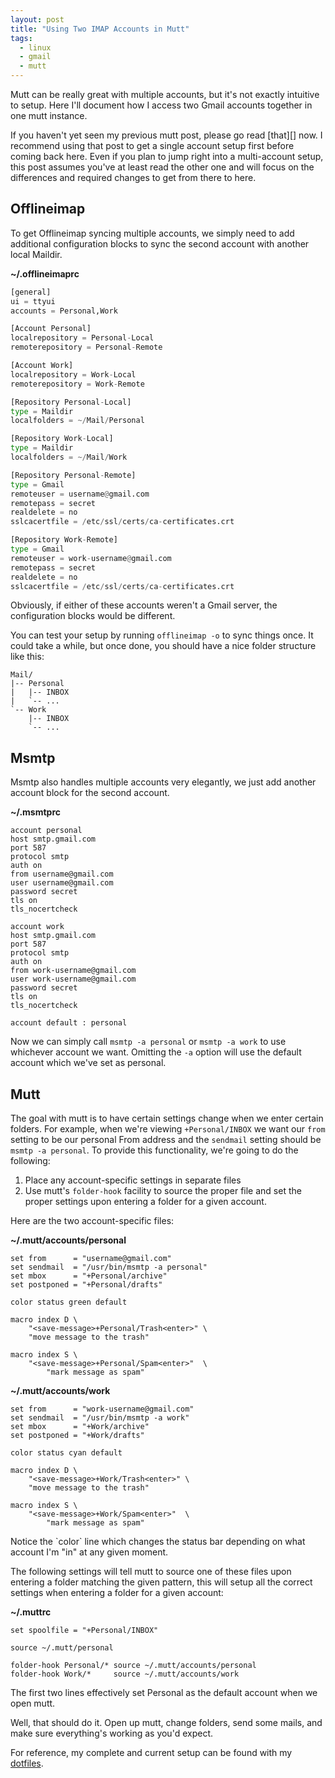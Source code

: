 ```yaml
---
layout: post
title: "Using Two IMAP Accounts in Mutt"
tags:
  - linux
  - gmail
  - mutt
---
```


Mutt can be really great with multiple accounts, but it's not exactly
intuitive to setup. Here I'll document how I access two Gmail accounts 
together in one mutt instance.

<div class="well">
If you haven't yet seen my previous mutt post, please go read [that][] 
now. I recommend using that post to get a single account setup first 
before coming back here. Even if you plan to jump right into a 
multi-account setup, this post assumes you've at least read the other 
one and will focus on the differences and required changes to get from 
there to here.
</div>

[that]: http://pbrisbin.com/posts/mutt_gmail_offlineimap

## Offlineimap

To get Offlineimap syncing multiple accounts, we simply need to add 
additional configuration blocks to sync the second account with another 
local Maildir.

**~/.offlineimaprc**

```python
[general]
ui = ttyui
accounts = Personal,Work

[Account Personal]
localrepository = Personal-Local
remoterepository = Personal-Remote

[Account Work]
localrepository = Work-Local
remoterepository = Work-Remote

[Repository Personal-Local]
type = Maildir
localfolders = ~/Mail/Personal

[Repository Work-Local]
type = Maildir
localfolders = ~/Mail/Work

[Repository Personal-Remote]
type = Gmail
remoteuser = username@gmail.com
remotepass = secret
realdelete = no
sslcacertfile = /etc/ssl/certs/ca-certificates.crt

[Repository Work-Remote]
type = Gmail
remoteuser = work-username@gmail.com
remotepass = secret
realdelete = no
sslcacertfile = /etc/ssl/certs/ca-certificates.crt
```

<div class="well">
Obviously, if either of these accounts weren't a Gmail server, the 
configuration blocks would be different.
</div>

You can test your setup by running `offlineimap -o` to sync things once.
It could take a while, but once done, you should have a nice folder
structure like this:

    Mail/
    |-- Personal
    |   |-- INBOX
    |   `-- ...
    `-- Work
        |-- INBOX
        `-- ...

## Msmtp

Msmtp also handles multiple accounts very elegantly, we just add another 
account block for the second account.

**~/.msmtprc**

```
account personal
host smtp.gmail.com
port 587
protocol smtp
auth on
from username@gmail.com
user username@gmail.com
password secret
tls on
tls_nocertcheck

account work
host smtp.gmail.com
port 587
protocol smtp
auth on
from work-username@gmail.com
user work-username@gmail.com
password secret
tls on
tls_nocertcheck

account default : personal
```

Now we can simply call `msmtp -a personal` or `msmtp -a work` to use
whichever account we want. Omitting the `-a` option will use the default 
account which we've set as personal.

## Mutt

The goal with mutt is to have certain settings change when we enter 
certain folders. For example, when we're viewing `+Personal/INBOX` we 
want our `from` setting to be our personal From address and the 
`sendmail` setting should be `msmtp -a personal`. To provide this 
functionality, we're going to do the following:

1. Place any account-specific settings in separate files
2. Use mutt's `folder-hook` facility to source the proper file and set 
   the proper settings upon entering a folder for a given account.

Here are the two account-specific files:

**~/.mutt/accounts/personal**

```
set from      = "username@gmail.com"
set sendmail  = "/usr/bin/msmtp -a personal"
set mbox      = "+Personal/archive"
set postponed = "+Personal/drafts"

color status green default

macro index D \
    "<save-message>+Personal/Trash<enter>" \
    "move message to the trash"

macro index S \
    "<save-message>+Personal/Spam<enter>"  \
        "mark message as spam"
```

**~/.mutt/accounts/work**

```
set from      = "work-username@gmail.com"
set sendmail  = "/usr/bin/msmtp -a work"
set mbox      = "+Work/archive"
set postponed = "+Work/drafts"

color status cyan default

macro index D \
    "<save-message>+Work/Trash<enter>" \
    "move message to the trash"

macro index S \
    "<save-message>+Work/Spam<enter>"  \
        "mark message as spam"
```

<div class="well">
Notice the `color` line which changes the status bar depending on what 
account I'm "in" at any given moment.
</div>

The following settings will tell mutt to source one of these files upon 
entering a folder matching the given pattern, this will setup all the 
correct settings when entering a folder for a given account:

**~/.muttrc**

```
set spoolfile = "+Personal/INBOX"

source ~/.mutt/personal

folder-hook Personal/* source ~/.mutt/accounts/personal
folder-hook Work/*     source ~/.mutt/accounts/work
```

The first two lines effectively set Personal as the default account when 
we open mutt.

Well, that should do it. Open up mutt, change folders, send some mails, 
and make sure everything's working as you'd expect.

For reference, my complete and current setup can be found with my 
[dotfiles][].

[dotfiles]: https://github.com/pbrisbin/dotfiles/tree/master/host-blue
